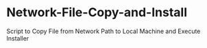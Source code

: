 # Network-File-Copy-and-Install
Script to Copy File from Network Path to Local Machine and Execute Installer
